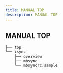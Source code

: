 ```yaml
---
title: MANUAL TOP
description: MANUAL TOP
---
```


## MANUAL TOP

```
├── top
└── isync
    ├── overview
    ├── mbsync
    └── mbsyncrc.sample
```
